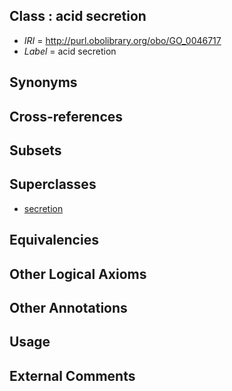 
## Class : acid secretion

 * *IRI* = http://purl.obolibrary.org/obo/GO_0046717
 * *Label* = acid secretion

## Synonyms


## Cross-references


## Subsets


## Superclasses

 * [secretion](../../GO/03/GO_0046903.md)

## Equivalencies


## Other Logical Axioms


## Other Annotations


## Usage


## External Comments

